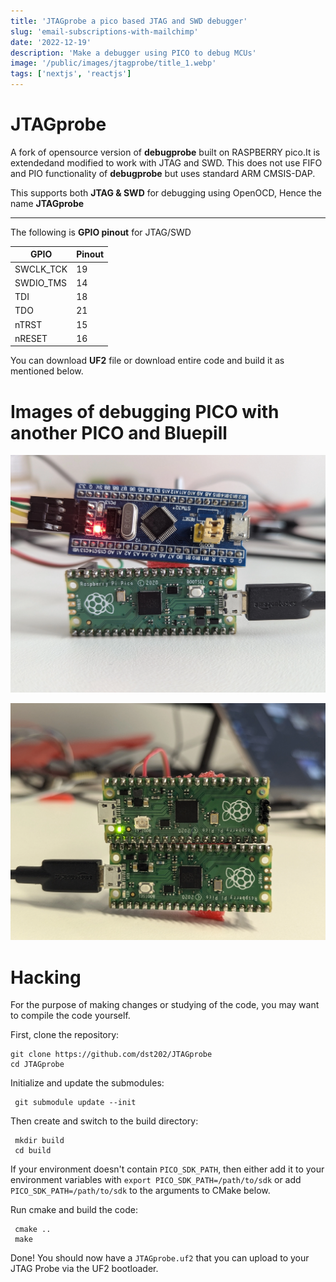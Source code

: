 ```yaml
---
title: 'JTAGprobe a pico based JTAG and SWD debugger'
slug: 'email-subscriptions-with-mailchimp'
date: '2022-12-19'
description: 'Make a debugger using PICO to debug MCUs'
image: '/public/images/jtagprobe/title_1.webp'
tags: ['nextjs', 'reactjs']
---
```


# JTAGprobe
A fork of opensource version of **debugprobe** built on RASPBERRY pico.It is extendedand  modified to work with JTAG and SWD. This does not use  FIFO and PIO functionality of **debugprobe** but uses  standard ARM CMSIS-DAP.

This supports both **JTAG & SWD** for debugging using OpenOCD, Hence the name **JTAGprobe**

___
The following is **GPIO pinout** for JTAG/SWD 





| GPIO       | Pinout  |
| --------   | ------- |
| SWCLK_TCK  | 19      |
| SWDIO_TMS  | 14      |
| TDI        | 18      |
| TDO        | 21      |
| nTRST      | 15      |
| nRESET     | 16      |

You can download **UF2** file or download entire code and build it as mentioned below.

# Images of debugging PICO with another PICO and Bluepill

![Bluepill Debug](/public/images/jtagprobe/bluepilldebug.webp)

![Pico Debug](/public/images/jtagprobe/picodebug_1.webp)



# Hacking

For the purpose of making changes or studying of the code, you may want to compile the code yourself.

First, clone the repository:
```
git clone https://github.com/dst202/JTAGprobe
cd JTAGprobe
```
Initialize and update the submodules:
```
 git submodule update --init
```
Then create and switch to the build directory:
```
 mkdir build
 cd build
```
If your environment doesn't contain `PICO_SDK_PATH`, then either add it to your environment variables with `export PICO_SDK_PATH=/path/to/sdk` or add `PICO_SDK_PATH=/path/to/sdk` to the arguments to CMake below.

Run cmake and build the code:
```
 cmake ..
 make
```
Done! You should now have a `JTAGprobe.uf2` that you can upload to your JTAG Probe via the UF2 bootloader.
